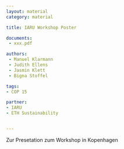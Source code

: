```yaml
---
layout: material
category: material

title: IARU Workshop Poster

documents: 
 - xxx.pdf

authors: 
 - Manuel Klarmann
 - Judith Ellens
 - Jasmin Klett
 - Bigna Stoffel

tags:
- COP 15

partner:
- IARU
- ETH Sustainability


---
```



Zur Presetation zum Workshop in Kopenhagen